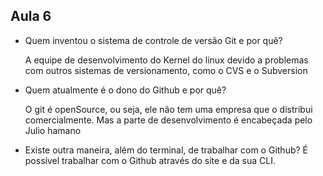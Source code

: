 ## Aula 6
- Quem inventou o sistema de controle de versão Git e por quê?

    A equipe de desenvolvimento do Kernel do linux devido a problemas com outros sistemas de versionamento, como o CVS e o Subversion

- Quem atualmente é o dono do Github e por quê?

    O git é openSource, ou seja, ele não tem uma empresa que o distribui comercialmente.
    Mas a parte de desenvolvimento é encabeçada pelo Julio hamano

- Existe outra maneira, além do terminal, de trabalhar com o Github?
    É possível trabalhar com o Github através do site e da sua CLI.